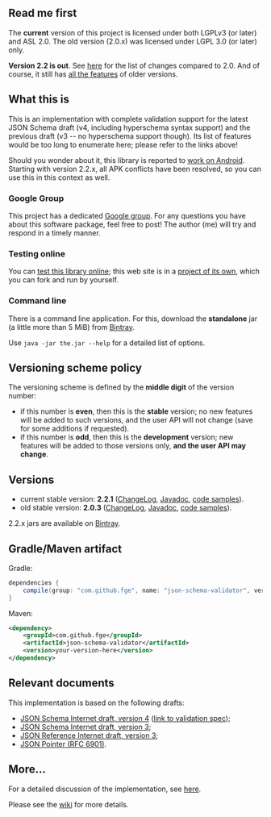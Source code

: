## Read me first

The **current** version of this project is licensed under both LGPLv3 (or later) and ASL 2.0. The old version
(2.0.x) was licensed under LGPL 3.0 (or later) only.

**Version 2.2 is out**. See [here](https://github.com/fge/json-schema-validator/wiki/Whatsnew_22)
for the list of changes compared to 2.0. And of course, it still has [all the
features](https://github.com/fge/json-schema-validator/wiki/Features) of older versions.

## What this is

This is an implementation with complete validation support for the latest JSON Schema draft (v4,
including hyperschema syntax support) and the previous draft (v3 -- no hyperschema support though).
Its list of features would be too long to enumerate here; please refer to the links above!

Should you wonder about it, this library is reported to [work on
Android](http://stackoverflow.com/questions/14511468/java-android-validate-string-json-against-string-schema).
Starting with version 2.2.x, all APK conflicts have been resolved, so you can use this in this
context as well.

### Google Group

This project has a dedicated [Google
group](https://groups.google.com/forum/?fromgroups#!forum/json-schema-validator). For any questions
you have about this software package, feel free to post! The author (me) will try and respond in a
timely manner.

### Testing online

You can [test this library online](http://json-schema-validator.herokuapp.com); this web site is in
a [project of its own](https://github.com/fge/json-schema-validator-demo), which you can fork and
run by yourself.

### Command line

There is a command line application. For this, download the **standalone** jar (a little more than 5
MiB) from [Bintray](https://bintray.com/fge/maven/json-schema-validator/view).

Use `java -jar the.jar --help` for a detailed list of options.

## Versioning scheme policy

The versioning scheme is defined by the **middle digit** of the version number:

* if this number is **even**, then this is the **stable** version; no new features will be
  added to such versions, and the user API will not change (save for some additions if requested).
* if this number is **odd**, then this is the **development** version; new features will be
  added to those versions only, **and the user API may change**.

## Versions

* current stable version: **2.2.1**
  ([ChangeLog](https://github.com/fge/json-schema-validator/wiki/ChangeLog_22x),
  [Javadoc](http://fge.github.io/json-schema-validator/2.2.x/index.html), [code
  samples](http://fge.github.io/json-schema-validator/2.2.x/index.html?com/github/fge/jsonschema/examples/package-summary.html)).
* old stable version: **2.0.3**
  ([ChangeLog](https://github.com/fge/json-schema-validator/wiki/ChangeLog_20x),
  [Javadoc](http://fge.github.io/json-schema-validator/2.0.x/index.html), [code
  samples](http://fge.github.io/json-schema-validator/2.0.x/index.html?com/github/fge/jsonschema/examples/package-summary.html)).

2.2.x jars are available on [Bintray](https://bintray.com/fge/maven/json-schema-validator).

## Gradle/Maven artifact

Gradle:

```groovy
dependencies {
    compile(group: "com.github.fge", name: "json-schema-validator", version: "yourVersionHere");
}
```

Maven:

```xml
<dependency>
    <groupId>com.github.fge</groupId>
    <artifactId>json-schema-validator</artifactId>
    <version>your-version-here</version>
</dependency>
```

## Relevant documents

This implementation is based on the following drafts:

* [JSON Schema Internet draft, version 4](http://tools.ietf.org/html/draft-zyp-json-schema-04)
  ([link to validation spec](http://tools.ietf.org/html/draft-fge-json-schema-validation-00));
* [JSON Schema Internet draft, version 3](http://tools.ietf.org/html/draft-zyp-json-schema-03);
* [JSON Reference Internet draft, version
  3](http://tools.ietf.org/html/draft-pbryan-zyp-json-ref-03);
* [JSON Pointer (RFC 6901)](http://tools.ietf.org/html/rfc6901).

## More...

For a detailed discussion of the implementation, see
[here](https://github.com/fge/json-schema-validator/wiki/Status).

Please see the [wiki](https://github.com/fge/json-schema-validator/wiki/) for more
details.


